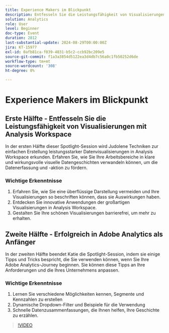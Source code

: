 ```yaml
---
title: Experience Makers im Blickpunkt
description: Entfesseln Sie die Leistungsfähigkeit von Visualisierungen mit Analysis WorkspaceIn der ersten Hälfte dieser Spotlight-Sitzung wird Judolene Techniken zur einfachen Erstellung leistungsstarker Datenvisualisierungen in Analysis Workspace erkunden. Erfahren Sie, wie Sie Ihre Arbeitsbereiche in klare und wirkungsvolle visuelle Datengeschichten verwandeln können, um die Datenerfassung und -aktion zu fördern.  1. Erfahren Sie, wie Sie Ihre Visualisierungen so überladen und beschriften, dass sie Auswirkungen haben. 2. Erkunden Sie innovative Anwendungen der großartigen Visualisierungen in Analysis Workspace. 3. Machen Sie Ihre schönen Visualisierungen barrierefrei für mehr. Thriving in Adobe Analytics as a BeginnerKatie beendet die Spotlight-Session, indem sie einige Tipps und Tricks bespricht, die Sie verwenden können, wenn Sie mit Ihrer Adobe Analytics-Journey beginnen. Sie können diese Tipps an Ihre Anforderungen und die Ihres Unternehmens anpassen. 1. Lernen Sie verschiedene Möglichkeiten kennen, Segmente und Kennzahlen zu erstellen 2. Dynamische Dropdown-Filter und Beispiele für die Verwendung 3. Schnelle Datenzusammenfassungen, die Ihnen helfen, Ihre Geschichte zu erzählen.
solution: Analytics
role: User
level: Beginner
doc-type: Event
duration: 2812
last-substantial-update: 2024-08-29T00:00:00Z
jira: KT-15977
exl-id: 0afb81ca-f039-4831-b5c2-ccb92bc209e5
source-git-commit: f1a3a3854d5122ea3d4db7c56a0c1fb50252d6de
workflow-type: tm+mt
source-wordcount: '308'
ht-degree: 0%

---
```


# Experience Makers im Blickpunkt

## Erste Hälfte - Entfesseln Sie die Leistungsfähigkeit von Visualisierungen mit Analysis Workspace

In der ersten Hälfte dieser Spotlight-Session wird Judolene Techniken zur einfachen Erstellung leistungsstarker Datenvisualisierungen in Analysis Workspace erkunden. Erfahren Sie, wie Sie Ihre Arbeitsbereiche in klare und wirkungsvolle visuelle Datengeschichten verwandeln können, um die Datenerfassung und -aktion zu fördern.

### Wichtige Erkenntnisse

1. Erfahren Sie, wie Sie eine überflüssige Darstellung vermeiden und Ihre Visualisierungen so beschriften können, dass sie Auswirkungen haben.
2. Entdecken Sie innovative Anwendungen der großartigen Visualisierungen in Analysis Workspace.
3. Gestalten Sie Ihre schönen Visualisierungen barrierefrei, um mehr zu erhalten.

## Zweite Hälfte - Erfolgreich in Adobe Analytics als Anfänger

In der zweiten Hälfte beendet Katie die Spotlight-Session, indem sie einige Tipps und Tricks bespricht, die Sie verwenden können, wenn Sie Ihre Adobe Analytics-Journey beginnen. Sie können diese Tipps an Ihre Anforderungen und die Ihres Unternehmens anpassen.

### Wichtige Erkenntnisse

1. Lernen Sie verschiedene Möglichkeiten kennen, Segmente und Kennzahlen zu erstellen
2. Dynamische Dropdown-Filter und Beispiele für die Verwendung
3. Schnelle Datenzusammenfassungen, die Ihnen helfen, Ihre Geschichte zu erzählen.

>[!VIDEO](https://video.tv.adobe.com/v/3432749/?learn=on)
